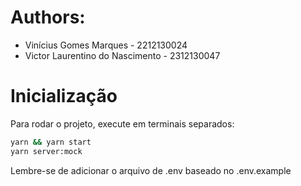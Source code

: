 # Authors:
- Vinícius Gomes Marques - 2212130024
- Victor Laurentino do Nascimento - 2312130047


# Inicialização

Para rodar o projeto, execute em terminais separados:

```bash
yarn && yarn start
yarn server:mock
```

Lembre-se de adicionar o arquivo de .env baseado no .env.example
